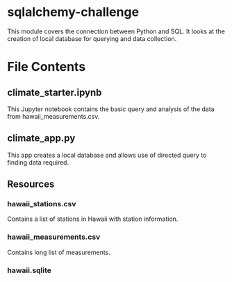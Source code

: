 # sqlalchemy-challenge
This module covers the connection between Python and SQL. It looks at the creation of local database for querying and data collection.

# File Contents
## climate_starter.ipynb
This Jupyter notebook contains the basic query and analysis of the data from hawaii_measurements.csv.
## climate_app.py
This app creates a local database and allows use of directed query to finding data required.
## Resources
### hawaii_stations.csv
Contains a list of stations in Hawaii with station information.
### hawaii_measurements.csv
Contains long list of measurements.
### hawaii.sqlite